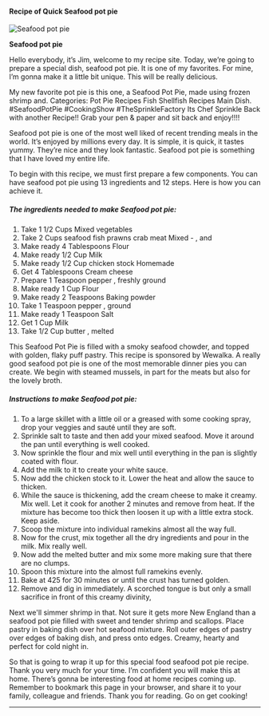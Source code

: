             

#### Recipe of Quick Seafood pot pie

![Seafood pot pie](https://img-global.cpcdn.com/recipes/3771a3707e827143/751x532cq70/seafood-pot-pie-recipe-main-photo.jpg)

**Seafood pot pie**

Hello everybody, it’s Jim, welcome to my recipe site. Today, we’re going to prepare a special dish, seafood pot pie. It is one of my favorites. For mine, I’m gonna make it a little bit unique. This will be really delicious.

My new favorite pot pie is this one, a Seafood Pot Pie, made using frozen shrimp and. Categories: Pot Pie Recipes Fish Shellfish Recipes Main Dish. #SeafoodPotPie #CookingShow #TheSprinkleFactory Its Chef Sprinkle Back with another Recipe!! Grab your pen & paper and sit back and enjoy!!!!

Seafood pot pie is one of the most well liked of recent trending meals in the world. It’s enjoyed by millions every day. It is simple, it is quick, it tastes yummy. They’re nice and they look fantastic. Seafood pot pie is something that I have loved my entire life.

To begin with this recipe, we must first prepare a few components. You can have seafood pot pie using 13 ingredients and 12 steps. Here is how you can achieve it.

##### The ingredients needed to make Seafood pot pie:

1.  Take 1 1/2 Cups Mixed vegetables
2.  Take 2 Cups seafood fish prawns crab meat Mixed - , and
3.  Make ready 4 Tablespoons Flour
4.  Make ready 1/2 Cup Milk
5.  Make ready 1/2 Cup chicken stock Homemade
6.  Get 4 Tablespoons Cream cheese
7.  Prepare 1 Teaspoon pepper , freshly ground
8.  Make ready 1 Cup Flour
9.  Make ready 2 Teaspoons Baking powder
10.  Take 1 Teaspoon pepper , ground
11.  Make ready 1 Teaspoon Salt
12.  Get 1 Cup Milk
13.  Take 1/2 Cup butter , melted

This Seafood Pot Pie is filled with a smoky seafood chowder, and topped with golden, flaky puff pastry. This recipe is sponsored by Wewalka. A really good seafood pot pie is one of the most memorable dinner pies you can create. We begin with steamed mussels, in part for the meats but also for the lovely broth.

##### Instructions to make Seafood pot pie:

1.  To a large skillet with a little oil or a greased with some cooking spray, drop your veggies and sauté until they are soft.
2.  Sprinkle salt to taste and then add your mixed seafood. Move it around the pan until everything is well cooked.
3.  Now sprinkle the flour and mix well until everything in the pan is slightly coated with flour.
4.  Add the milk to it to create your white sauce.
5.  Now add the chicken stock to it. Lower the heat and allow the sauce to thicken.
6.  While the sauce is thickening, add the cream cheese to make it creamy. Mix well. Let it cook for another 2 minutes and remove from heat. If the mixture has become too thick then loosen it up with a little extra stock. Keep aside.
7.  Scoop the mixture into individual ramekins almost all the way full.
8.  Now for the crust, mix together all the dry ingredients and pour in the milk. Mix really well.
9.  Now add the melted butter and mix some more making sure that there are no clumps.
10.  Spoon this mixture into the almost full ramekins evenly.
11.  Bake at 425 for 30 minutes or until the crust has turned golden.
12.  Remove and dig in immediately. A scorched tongue is but only a small sacrifice in front of this creamy divinity,

Next we'll simmer shrimp in that. Not sure it gets more New England than a seafood pot pie filled with sweet and tender shrimp and scallops. Place pastry in baking dish over hot seafood mixture. Roll outer edges of pastry over edges of baking dish, and press onto edges. Creamy, hearty and perfect for cold night in.

So that is going to wrap it up for this special food seafood pot pie recipe. Thank you very much for your time. I’m confident you will make this at home. There’s gonna be interesting food at home recipes coming up. Remember to bookmark this page in your browser, and share it to your family, colleague and friends. Thank you for reading. Go on get cooking!

* * *